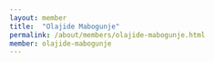 ```yaml
---
layout: member
title:  "Olajide Mabogunje"
permalink: /about/members/olajide-mabogunje.html
member: olajide-mabogunje
---
```

